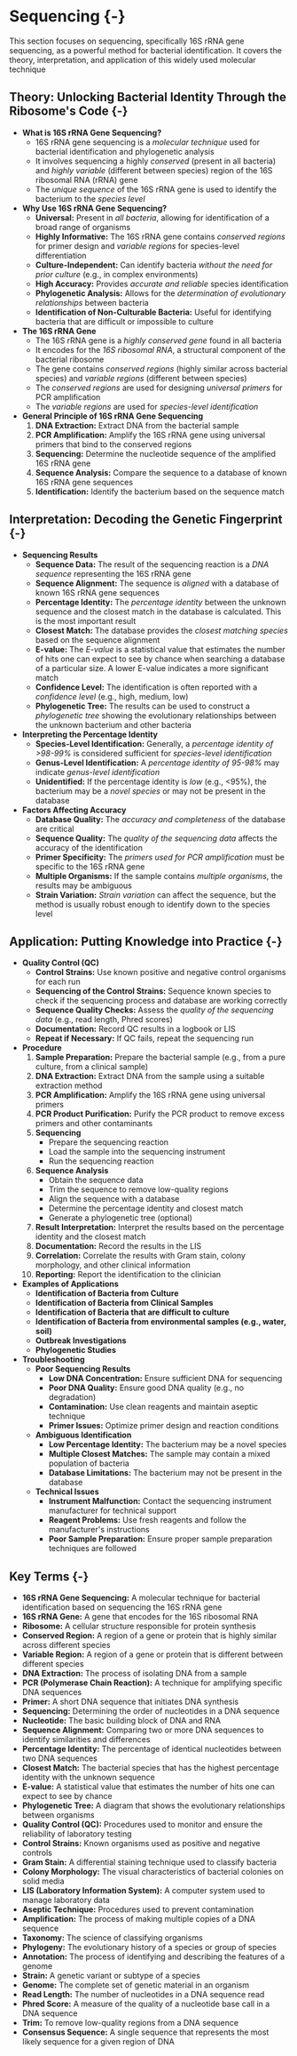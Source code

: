 # Sequencing {-}

This section focuses on sequencing, specifically 16S rRNA gene sequencing, as a powerful method for bacterial identification. It covers the theory, interpretation, and application of this widely used molecular technique

## **Theory: Unlocking Bacterial Identity Through the Ribosome's Code** {-}

*   **What is 16S rRNA Gene Sequencing?**
    *   16S rRNA gene sequencing is a *molecular technique* used for bacterial identification and phylogenetic analysis
    *   It involves sequencing a highly *conserved* (present in all bacteria) and *highly variable* (different between species) region of the 16S ribosomal RNA (rRNA) gene
    *   The *unique sequence* of the 16S rRNA gene is used to identify the bacterium to the *species level*
*   **Why Use 16S rRNA Gene Sequencing?**
    *   **Universal:** Present in *all bacteria*, allowing for identification of a broad range of organisms
    *   **Highly Informative:** The 16S rRNA gene contains *conserved regions* for primer design and *variable regions* for species-level differentiation
    *   **Culture-Independent:** Can identify bacteria *without the need for prior culture* (e.g., in complex environments)
    *   **High Accuracy:** Provides *accurate and reliable* species identification
    *   **Phylogenetic Analysis:** Allows for the *determination of evolutionary relationships* between bacteria
    *   **Identification of Non-Culturable Bacteria:** Useful for identifying bacteria that are difficult or impossible to culture
*   **The 16S rRNA Gene**
    *   The 16S rRNA gene is a *highly conserved gene* found in all bacteria
    *   It encodes for the *16S ribosomal RNA*, a structural component of the bacterial ribosome
    *   The gene contains *conserved regions* (highly similar across bacterial species) and *variable regions* (different between species)
    *   The *conserved regions* are used for designing *universal primers* for PCR amplification
    *   The *variable regions* are used for *species-level identification*
*   **General Principle of 16S rRNA Gene Sequencing**
    1.  **DNA Extraction:** Extract DNA from the bacterial sample
    2.  **PCR Amplification:** Amplify the 16S rRNA gene using universal primers that bind to the conserved regions
    3.  **Sequencing:** Determine the nucleotide sequence of the amplified 16S rRNA gene
    4.  **Sequence Analysis:** Compare the sequence to a database of known 16S rRNA gene sequences
    5.  **Identification:** Identify the bacterium based on the sequence match

## **Interpretation: Decoding the Genetic Fingerprint** {-}

*   **Sequencing Results**
    *   **Sequence Data:** The result of the sequencing reaction is a *DNA sequence* representing the 16S rRNA gene
    *   **Sequence Alignment:** The sequence is *aligned* with a database of known 16S rRNA gene sequences
    *   **Percentage Identity:** The *percentage identity* between the unknown sequence and the closest match in the database is calculated. This is the most important result
    *   **Closest Match:** The database provides the *closest matching species* based on the sequence alignment
    *   **E-value:** The *E-value* is a statistical value that estimates the number of hits one can expect to see by chance when searching a database of a particular size. A lower E-value indicates a more significant match
    *   **Confidence Level:** The identification is often reported with a *confidence level* (e.g., high, medium, low)
    *   **Phylogenetic Tree:** The results can be used to construct a *phylogenetic tree* showing the evolutionary relationships between the unknown bacterium and other bacteria
*   **Interpreting the Percentage Identity**
    *   **Species-Level Identification:** Generally, a *percentage identity of >98-99%* is considered sufficient for *species-level identification*
    *   **Genus-Level Identification:** A *percentage identity of 95-98%* may indicate *genus-level identification*
    *   **Unidentified:** If the percentage identity is *low* (e.g., <95%), the bacterium may be a *novel species* or may not be present in the database
*   **Factors Affecting Accuracy**
    *   **Database Quality:** The *accuracy and completeness* of the database are critical
    *   **Sequence Quality:** The *quality of the sequencing data* affects the accuracy of the identification
    *   **Primer Specificity:** The *primers used for PCR amplification* must be specific to the 16S rRNA gene
    *   **Multiple Organisms:** If the sample contains *multiple organisms*, the results may be ambiguous
    *   **Strain Variation:** *Strain variation* can affect the sequence, but the method is usually robust enough to identify down to the species level

## **Application: Putting Knowledge into Practice** {-}

*   **Quality Control (QC)**
    *   **Control Strains:** Use known positive and negative control organisms for each run
    *   **Sequencing of the Control Strains:** Sequence known species to check if the sequencing process and database are working correctly
    *   **Sequence Quality Checks:** Assess the *quality of the sequencing data* (e.g., read length, Phred scores)
    *   **Documentation:** Record QC results in a logbook or LIS
    *   **Repeat if Necessary:** If QC fails, repeat the sequencing run
*   **Procedure**
    1.  **Sample Preparation:** Prepare the bacterial sample (e.g., from a pure culture, from a clinical sample)
    2.  **DNA Extraction:** Extract DNA from the sample using a suitable extraction method
    3.  **PCR Amplification:** Amplify the 16S rRNA gene using universal primers
    4.  **PCR Product Purification:** Purify the PCR product to remove excess primers and other contaminants
    5.  **Sequencing**
        *   Prepare the sequencing reaction
        *   Load the sample into the sequencing instrument
        *   Run the sequencing reaction
    6.  **Sequence Analysis**
        *   Obtain the sequence data
        *   Trim the sequence to remove low-quality regions
        *   Align the sequence with a database
        *   Determine the percentage identity and closest match
        *   Generate a phylogenetic tree (optional)
    7.  **Result Interpretation:** Interpret the results based on the percentage identity and the closest match
    8.  **Documentation:** Record the results in the LIS
    9.  **Correlation:** Correlate the results with Gram stain, colony morphology, and other clinical information
    10. **Reporting:** Report the identification to the clinician
*   **Examples of Applications**
    *   **Identification of Bacteria from Culture**
    *   **Identification of Bacteria from Clinical Samples**
    *   **Identification of Bacteria that are difficult to culture**
    *   **Identification of Bacteria from environmental samples (e.g., water, soil)**
    *   **Outbreak Investigations**
    *   **Phylogenetic Studies**
*   **Troubleshooting**
    *   **Poor Sequencing Results**
        *   **Low DNA Concentration:** Ensure sufficient DNA for sequencing
        *   **Poor DNA Quality:** Ensure good DNA quality (e.g., no degradation)
        *   **Contamination:** Use clean reagents and maintain aseptic technique
        *   **Primer Issues:** Optimize primer design and reaction conditions
    *   **Ambiguous Identification**
        *   **Low Percentage Identity:** The bacterium may be a novel species
        *   **Multiple Closest Matches:** The sample may contain a mixed population of bacteria
        *   **Database Limitations:** The bacterium may not be present in the database
    *   **Technical Issues**
        *   **Instrument Malfunction:** Contact the sequencing instrument manufacturer for technical support
        *   **Reagent Problems:** Use fresh reagents and follow the manufacturer's instructions
        *   **Poor Sample Preparation:** Ensure proper sample preparation techniques are followed

##  **Key Terms** {-}

*   **16S rRNA Gene Sequencing:** A molecular technique for bacterial identification based on sequencing the 16S rRNA gene
*   **16S rRNA Gene:** A gene that encodes for the 16S ribosomal RNA
*   **Ribosome:** A cellular structure responsible for protein synthesis
*   **Conserved Region:** A region of a gene or protein that is highly similar across different species
*   **Variable Region:** A region of a gene or protein that is different between different species
*   **DNA Extraction:** The process of isolating DNA from a sample
*   **PCR (Polymerase Chain Reaction):** A technique for amplifying specific DNA sequences
*   **Primer:** A short DNA sequence that initiates DNA synthesis
*   **Sequencing:** Determining the order of nucleotides in a DNA sequence
*   **Nucleotide:** The basic building block of DNA and RNA
*   **Sequence Alignment:** Comparing two or more DNA sequences to identify similarities and differences
*   **Percentage Identity:** The percentage of identical nucleotides between two DNA sequences
*   **Closest Match:** The bacterial species that has the highest percentage identity with the unknown sequence
*   **E-value:** A statistical value that estimates the number of hits one can expect to see by chance
*   **Phylogenetic Tree:** A diagram that shows the evolutionary relationships between organisms
*   **Quality Control (QC):** Procedures used to monitor and ensure the reliability of laboratory testing
*   **Control Strains:** Known organisms used as positive and negative controls
*   **Gram Stain:** A differential staining technique used to classify bacteria
*   **Colony Morphology:** The visual characteristics of bacterial colonies on solid media
*   **LIS (Laboratory Information System):** A computer system used to manage laboratory data
*   **Aseptic Technique:** Procedures used to prevent contamination
*   **Amplification:** The process of making multiple copies of a DNA sequence
*   **Taxonomy:** The science of classifying organisms
*   **Phylogeny:** The evolutionary history of a species or group of species
*   **Annotation:** The process of identifying and describing the features of a genome
*   **Strain:** A genetic variant or subtype of a species
*   **Genome:** The complete set of genetic material in an organism
*   **Read Length:** The number of nucleotides in a DNA sequence read
*   **Phred Score:** A measure of the quality of a nucleotide base call in a DNA sequence
*   **Trim:** To remove low-quality regions from a DNA sequence
*   **Consensus Sequence:** A single sequence that represents the most likely sequence for a given region of DNA
